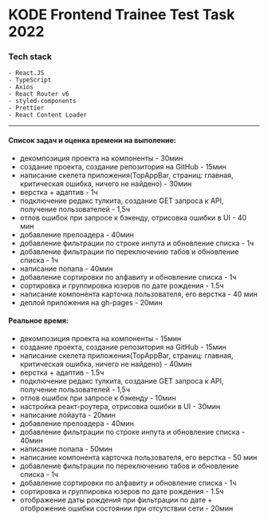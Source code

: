 # KODE Frontend Trainee Test Task 2022

### Tech stack

```
- React.JS
- TypeScript
- Axios
- React Router v6
- styled-components
- Prettier
- React Content Loader
```

---

#### Список задач и оценка времени на выполение:

- декомпозиция проекта на компоненты - 30мин
- создание проекта, создание репозитория на GitHub - 15мин
- написание скелета приложения(TopAppBar, страниц: главная, критическая ошибка, ничего не найдено) - 30мин
- верстка + адаптив - 1ч
- подключение редакс тулкита, создание GET запроса к API, получение пользователей - 1,5ч
- отлов ошибок при запросе к бэкенду, отрисовка ошибки в UI - 40 мин
- добавление прелоадера - 40мин
- добавление фильтрации по строке инпута и обновление списка - 1ч
- добавление фильтрации по переключению табов и обновление списка - 1ч
- написание попапа - 40мин
- добавление сортировки по алфавиту и обновление списка - 1ч
- сортировка и группировка юзеров по дате рождения - 1.5ч
- написание компонента карточка пользователя, его верстка - 40 мин
- деплой приложения на gh-pages - 20мин

#### Реальное время:

- декомпозиция проекта на компоненты - 15мин
- создание проекта, создание репозитория на GitHub - 15мин
- написание скелета приложения(TopAppBar, страниц: главная, критическая ошибка, ничего не найдено) - 40мин
- верстка + адаптив - 1.5ч
- подключение редакс тулкита, создание GET запроса к API, получение пользователей - 1,5ч
- отлов ошибок при запросе к бэкенду - 10мин
- настройка реакт-роутера, отрисовка ошибки в UI - 30мин
- написание лойаута - 20мин
- добавление прелоадера - 40мин
- добавление фильтрации по строке инпута и обновление списка - 40мин
- написание попапа - 50мин
- написание компонента карточка пользователя, его верстка - 50 мин
- добавление фильтрации по переключению табов и обновление списка - 1ч
- добавление сортировки по алфавиту и обновление списка - 1ч
- сортировка и группировка юзеров по дате рождения - 1.5ч
- отображение даты рождения при фильтрации по дате + отоброжение ошибки состоянии при отсутствии сети - 20мин
